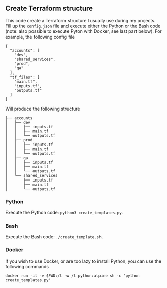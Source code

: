 ## Create Terraform structure
This code create a Terraform structure I usually use during my projects. <br />
Fill up the `config.json` file and execute either the Python or the Bash code (note: also possible to execute Pyton with Docker, see last part below). 
For example, the following config file
```
{
  "accounts": [
    "dev", 
    "shared_services",
    "prod", 
    "qa"
  ], 
  "tf_files": [
    "main.tf", 
    "inputs.tf", 
    "outputs.tf"
  ]
}
```
Will produce the following structure
```
├── accounts
│   ├── dev
│   │   ├── inputs.tf
│   │   ├── main.tf
│   │   └── outputs.tf
│   ├── prod
│   │   ├── inputs.tf
│   │   ├── main.tf
│   │   └── outputs.tf
│   ├── qa
│   │   ├── inputs.tf
│   │   ├── main.tf
│   │   └── outputs.tf
│   └── shared_services
│       ├── inputs.tf
│       ├── main.tf
│       └── outputs.tf
```

### Python
Execute the Python code: `python3 create_templates.py`. <br />

### Bash
Execute the Bash code: `./create_template.sh`. <br />

### Docker
If you wish to use Docker, or are too lazy to install Python, you can use the following commands
```
docker run -it -v $PWD:/t -w /t python:alpine sh -c 'python create_templates.py'
```